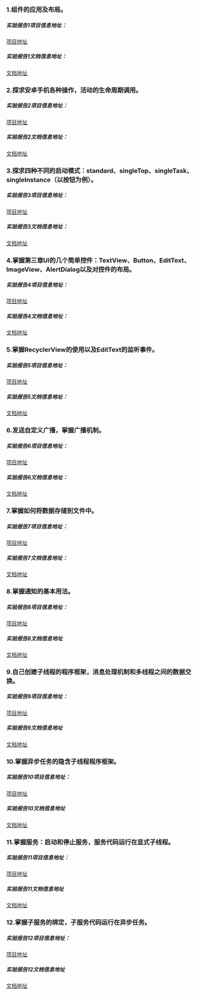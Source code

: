 ### 1.组件的应用及布局。

##### 实验报告1项目信息地址：

[项目地址](https://github.com/TomHardyWu/2018118148_Android/tree/master/01FirstHomeWork/FirstWork)

##### 实验报告1文档信息地址：

[文档地址](https://github.com/TomHardyWu/2018118148_Android/blob/master/01FirstHomeWork/%E5%AE%9E%E9%AA%8C%E6%8A%A5%E5%91%8A1.md)

### 2.探求安卓手机各种操作，活动的生命周期调用。

##### 实验报告2项目信息地址：

[项目地址](https://github.com/TomHardyWu/2018118148_Android/tree/master/02SecondHomeWork/SecondWork)

##### 实验报告2文档信息地址：

[文档地址](https://github.com/TomHardyWu/2018118148_Android/blob/master/02SecondHomeWork/%E5%AE%9E%E9%AA%8C%E6%8A%A5%E5%91%8A2.md)

### 3.探求四种不同的启动模式：standard、singleTop、singleTask、singleInstance（以按钮为例）。

##### 实验报告3项目信息地址：

[项目地址](https://github.com/TomHardyWu/2018118148_Android/tree/master/03ThirdHomeWork/ThirdWork)

##### 实验报告3文档信息地址：

[文档地址](https://github.com/TomHardyWu/2018118148_Android/blob/master/03ThirdHomeWork/%E5%AE%9E%E9%AA%8C%E6%8A%A5%E5%91%8A3.md)

### 4.掌握第三章UI的几个简单控件：TextView、Button、EditText、ImageView、AlertDialog以及对控件的布局。

##### 实验报告4项目信息地址：

[项目地址](https://github.com/TomHardyWu/2018118148_Android/tree/master/04ForthHomeWork/ForthWork)

##### 实验报告4文档信息地址：

[文档地址](https://github.com/TomHardyWu/2018118148_Android/blob/master/04ForthHomeWork/%E5%AE%9E%E9%AA%8C%E6%8A%A5%E5%91%8A4.md)

### 5.掌握RecyclerView的使用以及EditText的监听事件。

##### 实验报告5项目信息地址：

[项目地址](https://github.com/TomHardyWu/2018118148_Android/tree/master/05FifthHomeWork/FifthWork)

##### 实验报告5文档信息地址：

[文档地址](https://github.com/TomHardyWu/2018118148_Android/blob/master/05FifthHomeWork/%E5%AE%9E%E9%AA%8C%E6%8A%A5%E5%91%8A5.md)

### 6.发送自定义广播，掌握广播机制。

##### 实验报告6项目信息地址：

[项目地址](https://github.com/TomHardyWu/2018118148_Android/tree/master/06SixthHomeWork/SixthWork)

##### 实验报告6文档信息地址：

[文档地址](https://github.com/TomHardyWu/2018118148_Android/blob/master/06SixthHomeWork/%E5%AE%9E%E9%AA%8C%E6%8A%A5%E5%91%8A6.md)

### 7.掌握如何将数据存储到文件中。

##### 实验报告7项目信息地址：

[项目地址](https://github.com/TomHardyWu/2018118148_Android/tree/master/07SeventhHomeWork/SeventhWork)

##### 实验报告7文档信息地址：

[文档地址](https://github.com/TomHardyWu/2018118148_Android/blob/master/07SeventhHomeWork/%E5%AE%9E%E9%AA%8C%E6%8A%A5%E5%91%8A7.md)

### 8.掌握通知的基本用法。

##### 实验报告8项目信息地址：

[项目地址](https://github.com/TomHardyWu/2018118148_Android/tree/master/08EighthHomeWork/EighthWork)

##### 实验报告8文档信息地址

[文档地址](https://github.com/TomHardyWu/2018118148_Android/blob/master/08EighthHomeWork/%E5%AE%9E%E9%AA%8C%E6%8A%A5%E5%91%8A8.md)

### 9.自己创建子线程的程序框架，消息处理机制和多线程之间的数据交换。

##### 实验报告9项目信息地址：

[项目地址]()

##### 实验报告9文档信息地址

[文档地址]()

### 10.掌握异步任务的隐含子线程程序框架。

##### 实验报告10项目信息地址：

[项目地址]()

##### 实验报告10文档信息地址

[文档地址]()

### 11.掌握服务：启动和停止服务，服务代码运行在显式子线程。

##### 实验报告11项目信息地址：

[项目地址]()

##### 实验报告11文档信息地址

[文档地址]()

### 12.掌握子服务的绑定，子服务代码运行在异步任务。

##### 实验报告12项目信息地址：

[项目地址]()

##### 实验报告12文档信息地址

[文档地址]()

